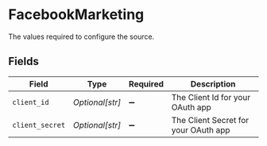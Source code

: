 # FacebookMarketing

The values required to configure the source.


## Fields

| Field                                | Type                                 | Required                             | Description                          |
| ------------------------------------ | ------------------------------------ | ------------------------------------ | ------------------------------------ |
| `client_id`                          | *Optional[str]*                      | :heavy_minus_sign:                   | The Client Id for your OAuth app     |
| `client_secret`                      | *Optional[str]*                      | :heavy_minus_sign:                   | The Client Secret for your OAuth app |